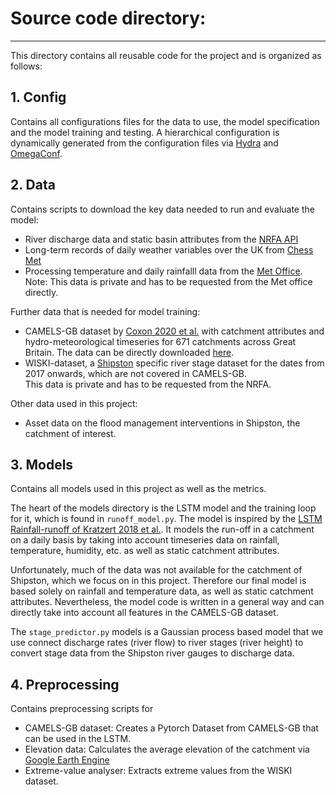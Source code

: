 # Source code directory:
----

This directory contains all reusable code for the project and is organized as follows:

## 1. Config
Contains all configurations files for the data to use, the model specification and the model training and testing. 
A hierarchical configuration is dynamically generated from the configuration files
via [Hydra](https://hydra.cc/docs/intro/) and [OmegaConf](https://github.com/omry/omegaconf).

## 2. Data
Contains scripts to download the key data needed to run and evaluate the model:
- River discharge data and static basin attributes from the [NRFA API](http://nrfaapps.ceh.ac.uk/nrfa/nrfa-api.html) 
- Long-term records of daily weather variables over the UK from [Chess Met](https://www.ceh.ac.uk/news-and-media/news/chess-meteorological-data-now-available)
- Processing temperature and daily rainfalll data from the [Met Office](https://www.metoffice.gov.uk/). Note: This data is private and has to be requested 
from the Met office directly.

Further data that is needed for model training:
- CAMELS-GB dataset by [Coxon 2020 et al.](https://doi.org/10.5285/8344e4f3-d2ea-44f5-8afa-86d2987543a9) with catchment attributes and hydro-meteorological 
timeseries for 671 catchments across Great Britain. The data can be directly 
downloaded [here](https://catalogue.ceh.ac.uk/documents/8344e4f3-d2ea-44f5-8afa-86d2987543a9).
- WISKI-dataset, a [Shipston](https://en.wikipedia.org/wiki/Shipston-on-Stour) specific river stage dataset for the dates from 2017 onwards, 
which are not covered in CAMELS-GB.  
This data is private and has to be requested from the NRFA. 

Other data used in this project:
- Asset data on the flood management interventions in Shipston, the catchment of interest.

## 3. Models
Contains all models used in this project as well as the metrics.   
  
The heart of the models directory is the LSTM model and the training loop for it, which is found in `runoff_model.py`. The model is inspired by 
the [LSTM Rainfall-runoff of Kratzert 2018 et al.](https://hess.copernicus.org/articles/22/6005/2018/). It models the run-off in a catchment on a 
daily basis by taking into account timeseries data on rainfall, temperature, humidity, etc. as well as static catchment attributes. 

Unfortunately, much of the data was not available for the catchment of Shipston, which we focus on in this project. Therefore our final model
is based solely on rainfall and temperature data, as well as static catchment attributes. Nevertheless, the model code is written in a general
way and can directly take into account all features in the CAMELS-GB dataset. 

The `stage_predictor.py` models is a Gaussian process based model that we use connect discharge rates (river flow) to river stages (river height) to 
convert stage data from the Shipston river gauges to discharge data.

## 4. Preprocessing
Contains preprocessing scripts for 
- CAMELS-GB dataset: Creates a Pytorch Dataset from CAMELS-GB that can be used in the LSTM.
- Elevation data: Calculates the average elevation of the catchment via [Google Earth Engine](https://earthengine.google.com/)
- Extreme-value analyser: Extracts extreme values from the WISKI dataset.
